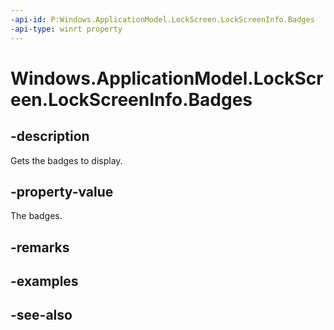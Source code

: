 ----api-id: P:Windows.ApplicationModel.LockScreen.LockScreenInfo.Badges
-api-type: winrt property
---<!-- Property syntaxpublic Windows.Foundation.Collections.IVectorView<Windows.ApplicationModel.LockScreen.LockScreenBadge> Badges { get; }--># Windows.ApplicationModel.LockScreen.LockScreenInfo.Badges## -descriptionGets the badges to display.## -property-valueThe badges.## -remarks## -examples## -see-also